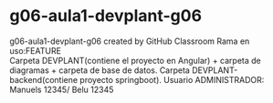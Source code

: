 # g06-aula1-devplant-g06
g06-aula1-devplant-g06 created by GitHub Classroom
Rama en uso:FEATURE  
Carpeta DEVPLANT(contiene el proyecto en Angular) + carpeta de diagramas + carpeta de base de datos.
Carpeta DEVPLANT-backend(contiene proyecto springboot).
Usuario ADMINISTRADOR: Manuels 12345/ Belu 12345

